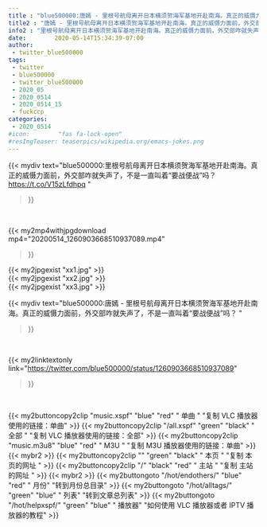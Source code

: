 ```yaml
---
title : "blue500000:唐嫣 - 里根号航母离开日本横须贺海军基地开赴南海。真正的威慑力面前，外交部咋就失声了，不是一直叫着“要战便战”吗？ "
title2 : "唐嫣 - 里根号航母离开日本横须贺海军基地开赴南海。真正的威慑力面前，外交部咋就失声了，不是一直叫着“要战便战”吗？ "
info2 : "里根号航母离开日本横须贺海军基地开赴南海。真正的威慑力面前，外交部咋就失声了，不是一直叫着“要战便战”吗？ https://t.co/V15zLfdhpq "
date:        2020-05-14T15:34:39-07:00
author:
 - twitter_blue500000
tags:
 - twitter
 - blue500000
 - twitter_blue500000
 - 2020_05
 - 2020_0514
 - 2020_0514_15
 - fuckccp
categories:
 - 2020_0514
#icon:        "fas fa-lock-open"
#resImgTeaser: teaserpics/wikipedia.org/emacs-jokes.png
---
```


{{< mydiv text="blue500000:里根号航母离开日本横须贺海军基地开赴南海。真正的威慑力面前，外交部咋就失声了，不是一直叫着“要战便战”吗？ https://t.co/V15zLfdhpq "
>}}
<br>


{{< my2mp4withjpgdownload mp4="20200514_1260903668510937089.mp4"
>}}

{{< my2jpgexist "xx1.jpg" >}}<br>
{{< my2jpgexist "xx2.jpg" >}}<br>
{{< my2jpgexist "xx3.jpg" >}}<br>



{{< mydiv text="blue500000:唐嫣 - 里根号航母离开日本横须贺海军基地开赴南海。真正的威慑力面前，外交部咋就失声了，不是一直叫着“要战便战”吗？ "
>}}
<br>

{{< my2linktextonly link="https://twitter.com/blue500000/status/1260903668510937089"
>}}


<br>

{{< my2buttoncopy2clip "music.xspf"        "blue"   "red"    " 单曲 "  "复制 VLC 播放器使用的链接：单曲" >}} {{< my2buttoncopy2clip "/all.xspf"         "green"  "black"  " 全部 "  "复制 VLC 播放器使用的链接：全部" >}} {{< my2buttoncopy2clip "music.m3u8"        "blue"   "red"    " M3U  "    "复制 M3U 播放器使用的链接：单曲" >}} {{< mybr2 >}} {{< my2buttoncopy2clip ""                  "green"  "black"  " 本页 "    "复制 本页的网址 " >}} {{< my2buttoncopy2clip "/"                 "black"  "red"    " 主站 "    "复制 主站的网址 " >}} {{< mybr2 >}} {{< my2buttongoto      "/hot/endothers/"   "blue"   "red"    " 月份"   "转到月份总目录" >}} {{< my2buttongoto      "/hot/alltags/"     "green"  "blue"   " 列表"   "转到文章总列表" >}} {{< my2buttongoto      "/hot/helpxspf/"    "green"  "blue"   " 播放器" "如何使用 VLC 播放器或者 IPTV 播放器的教程" >}} 
